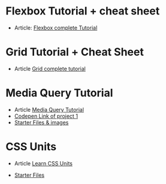 # Flexbox Tutorial + cheat sheet

- Article: [Flexbox complete Tutorial](https://www.freecodecamp.org/news/css-flexbox-tutorial-with-cheatsheet/)

# Grid Tutorial + Cheat Sheet

- Article [Grid complete tutorial](https://www.freecodecamp.org/news/css-grid-tutorial-with-cheatsheet/)

# Media Query Tutorial

- Article [Media Query Tutorial](https://www.freecodecamp.org/news/learn-css-media-queries-by-building-projects/)
- [Codepen Link of project 1](https://codepen.io/joyshaheb/pen/gOPrXZv)
- [Starter Files & images](https://github.com/JoyShaheb/Project-image-repo/tree/main/Media-Query-Project)

# CSS Units

- Article [Learn CSS Units](https://www.freecodecamp.org/news/learn-css-units-em-rem-vh-vw-with-code-examples/)

- [Starter Files ](https://codepen.io/joyshaheb/pen/XWMqEdV)
